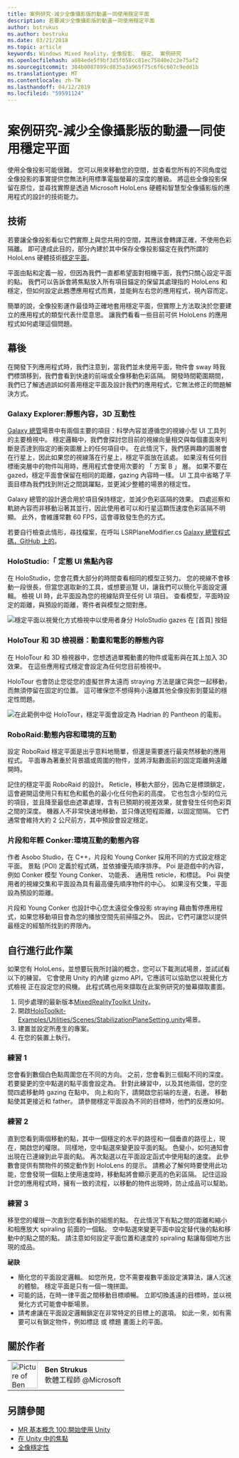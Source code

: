 ```yaml
---
title: 案例研究-減少全像攝影版的動盪一同使用穩定平面
description: 若要減少全像攝影版的動盪一同使用穩定平面
author: bstrukus
ms.author: bestruku
ms.date: 03/21/2018
ms.topic: article
keywords: Windows Mixed Reality，全像投影、 穩定、 案例研究
ms.openlocfilehash: a084ede5f9bf3d5f058cc81ec75840e2c2e75af2
ms.sourcegitcommit: 384b0087899cd835a3a965f75c6f6c607c9edd1b
ms.translationtype: MT
ms.contentlocale: zh-TW
ms.lasthandoff: 04/12/2019
ms.locfileid: "59591124"
---
```

# <a name="case-study---using-the-stabilization-plane-to-reduce-holographic-turbulence"></a>案例研究-減少全像攝影版的動盪一同使用穩定平面

使用全像投影可能很難。 您可以用來移動您的空間，並查看您所有的不同角度從全像投影的事實提供您無法利用標準電腦螢幕的深度的層級。 將這些全像投影保留在原位，並尋找實際是透過 Microsoft HoloLens 硬體和智慧型全像攝影版的應用程式的設計的技術能力。

## <a name="the-tech"></a>技術

若要讓全像投影看似它們實際上與您共用的空間，其應該會轉譯正確，不使用色彩隔離。 即可達成此目的，部分內建於其中保存全像投影錨定在我們所謂的 HoloLens 硬體技術[穩定平面](hologram-stability.md#stabilization-plane)。

平面由點和定義一般，但因為我們一直都希望面對相機平面，我們只關心設定平面的點。 我們可以告訴會將焦點放入所有項目錨定的保留其處理指的 HoloLens 和穩定，但如何設定此鶗懘應用程式而異，並能夠左右您的應用程式，視內容而定。

簡單的說，全像投影運作最佳時正確地套用穩定平面，但實際上方法取決於您要建立的應用程式的類型代表什麼意思。 讓我們看看一些目前可供 HoloLens 的應用程式如何處理這個問題。

## <a name="behind-the-scenes"></a>幕後

在開發下列應用程式時，我們注意到，當我們並未使用平面，物件會 sway 時我們標頭移到，我們會看到快速的前端或全像移動色彩區隔。 開發時間範圍期間，我們已了解透過誤如何善用穩定平面及設計我們的應用程式，它無法修正的問題解決方式。

### <a name="galaxy-explorer-stationary-content-3d-interactivity"></a>Galaxy Explorer:靜態內容，3D 互動性

[Galaxy 總管](galaxy-explorer.md)場景中有兩個主要的項目：科學內容並遵循您的視線小型 UI 工具列的主要檢視中。 穩定邏輯中，我們會探討您目前的視線向量相交與每個畫面來判斷是否達到指定的衝突圖層上的任何項目中。 在此情況下，我們感興趣的圖層會在行星上，因此如果您的視線落在行星上，穩定平面放在該處。 如果沒有任何目標衝突層中的物件叫用時，應用程式會使用次要的 「 方案 B 」 層。 如果不要在 gazed，穩定平面會保留在相同的距離，gazing 內容時一樣。 UI 工具中省略了平面目標為我們找到附近之間跳躍點，並更減少整體的場景的穩定性。

Galaxy 總管的設計適合用於項目保持穩定，並減少色彩區隔的效果。 四處巡察和軌跡內容而非移動沿著其並行，因此使用者可以和行星這顆恆速度色彩區隔不明顯。 此外，會維護常數 60 FPS，這會導致發生色的方式。

若要自行檢查此情形，尋找檔案，在呼叫 LSRPlaneModifier.cs [Galaxy 總管程式碼，GitHub 上的](https://github.com/Microsoft/GalaxyExplorer/tree/master/Assets/Scripts/Utilities)。

### <a name="holostudio-stationary-content-with-a-ui-focus"></a>HoloStudio:「 定態 UI 焦點內容

在 HoloStudio，您會花費大部分的時間查看相同的模型正努力。 您的視線不會移動一段很長，但當您選取新的工具，或想要巡覽 UI，讓我們可以簡化平面設定邏輯。 檢視 UI 時，此平面設為您的視線貼齊至任何 UI 項目。 查看模型，平面時設定的距離，與預設的距離，寄件者與模型之間對應。

![穩定平面以視覺化方式檢視中以使用者身分 HoloStudio gazes 在 [首頁] 按鈕](images/holostudio-stabilization-plane-500px.png)

### <a name="holotour-and-3d-viewer-stationary-content-with-animation-and-movies"></a>HoloTour 和 3D 檢視器：動畫和電影的靜態內容

在 HoloTour 和 3D 檢視器中，您想透過單獨動畫的物件或電影與在其上加入 3D 效果。 在這些應用程式穩定會設定為任何您目前檢視中。

HoloTour 也會防止您從您的虛擬世界太遠而 straying 方法是讓它與您一起移動，而無須停留在固定的位置。 這可確保您不想得夠小遠離其他全像投影到蔓延的穩定性問題。

![在此範例中從 HoloTour，穩定平面會設定為 Hadrian 的 Pantheon 的電影。](images/holotour-stabilization-plane-500px.jpg)

### <a name="roboraid-dynamic-content-and-environmental-interactions"></a>RoboRaid:動態內容和環境的互動

設定 RoboRaid 穩定平面是出乎意料地簡單，但還是需要進行最突然移動的應用程式。 平面專為著重於背景牆或周圍的物件，並將浮點數面前的固定距離夠遠離開時。

記住的穩定平面 RoboRaid 的設計。 Reticle，移動大部分，因為它是標頭鎖定，這會避開這使用只有紅色和藍色的最小化任何色彩的高度。 它也包含小型的位元的項目，並且降至最低由遮罩處理，含有已預期的視差效果，就會發生任何色彩頁之間的深度。 機器人不非常快速地移動，並只傳送短程距離，以固定間隔。 它們通常會維持大約 2 公尺前方，其中預設會設定穩定。

### <a name="fragments-and-young-conker-dynamic-content-with-environmental-interaction"></a>片段和年輕 Conker:環境互動的動態內容

作者 Asobo Studio，在  C++，片段和 Young Conker 採用不同的方式設定穩定平面。 景點 (POI) 定義於程式碼，並依據優先順序排序。 Poi 是遊戲中的內容，例如 Conker 模型 Young Conker、 功能表、 通用性 reticle，和標誌。 Poi 與使用者的視線交集和平面設為具有最高優先順序物件的中心。 如果沒有交集，平面設為預設的距離。

片段和 Young Conker 也設計中心您太遠從全像投影 straying 藉由暫停應用程式，如果您移動項目會為您的播放空間先前掃描之外。 因此，它們可讓您以提供最穩定的經驗所找到的界限內。

## <a name="do-it-yourself"></a>自行進行此作業

如果您有 HoloLens，並想要玩我所討論的概念，您可以下載測試場景，並試試看以下的練習。 它會使用 Unity 的內建 gizmo API，它應該可以協助您以視覺化方式檢視 正在設定您的飛機。 此程式碼也用來擷取在此案例研究的螢幕擷取畫面。
1. 同步處理的最新版本[MixedRealityToolkit Unity](https://github.com/Microsoft/MixedRealityToolkit-Unity)。
2. 開啟[HoloToolkit-Examples/Utilities/Scenes/StabilizationPlaneSetting.unity](https://github.com/Microsoft/MixedRealityToolkit-Unity/blob/htk_release/Assets/HoloToolkit-Examples/Utilities/Scenes/StabilizationPlaneSetting.unity)場景。
3. 建置並設定所產生的專案。
4. 在您的裝置上執行。

### <a name="exercise-1"></a>練習 1

您會看到數個白色點周圍您在不同的方向。 之前，您會看到三個點不同的深度。 若要變更的空中點選的點平面會設定為。 針對此練習中，以及其他兩個，您的空間四處移動時 gazing 在點中。 向上和向下，請開啟您前端的左邊，右邊。 移動點使其更接近和 father。 請參閱穩定平面設為不同的目標時，他們的反應如何。

### <a name="exercise-2"></a>練習 2

直到您看到兩個移動的點，其中一個穩定的水平的路徑和一個垂直的路徑上，現在，開啟您的權限。 同樣地，空中點選來變更設平面的點。 色變小，如何通知會出現在已連線到此平面的點。 再次點選以在平面設定函式中使用點的速度。 此參數會提供有關物件的預定動作到 HoloLens 的提示。 請務必了解何時要使用此功能，您會發現一個點上使用速度時，移動點將會顯示更高的色彩區隔。 記住這設計您的應用程式時，擁有一致的流程，以移動的物件出現時，防止成品可以幫助。

### <a name="exercise-3"></a>練習 3

移至您的權限一次直到您看到新的組態的點。 在此情況下有點之間的距離和縮小和相應放大 spiraling 前面的一個點。 空中點選來變更平面中設定替代後的點和移動中的點之間的點。 請注意如何設定平面位置和速度的 spiraling 點讓每個地方出現的成品。

**祕訣**
* 簡化您的平面設定邏輯。 如您所見，您不需要複數平面設定演算法，讓人沉迷的體驗。 穩定平面是只有一個一塊拼圖。
* 可能的話，在時一律平面之間移動目標順暢。 立即切換遙遠的目標時，並以視覺化方式可能會中斷場景。
* 請考慮讓在平面設定邏輯鎖定在非常特定的目標上的選項。 如此一來，如有需要可以有鎖定物件，例如標誌 或 標題 畫面上的平面。

## <a name="about-the-author"></a>關於作者

<table style="border-collapse:collapse">
<tr>
<td style="border-style: none" width="60px"><img alt="Picture of Ben Strukus" width="60" height="60" src="images/genericusertile.jpg"></td>
<td style="border-style: none"><b>Ben Strukus</b><br>軟體工程師 @Microsoft</td>
</tr>
</table>

## <a name="see-also"></a>另請參閱
* [MR 基本概念 100:開始使用 Unity](holograms-100.md)
* [在 Unity 中的焦點](focus-point-in-unity.md)
* [全像穩定性](hologram-stability.md)
